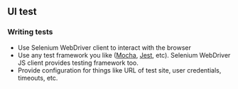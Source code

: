 ## UI test

### Writing tests

* Use Selenium WebDriver client to interact with the browser
* Use any test framework you like ([Mocha](https://mochajs.org/), [Jest](https://facebook.github.io/jest/), etc). Selenium WebDriver JS client provides testing framework too.
* Provide configuration for things like URL of test site, user credentials, timeouts, etc.
